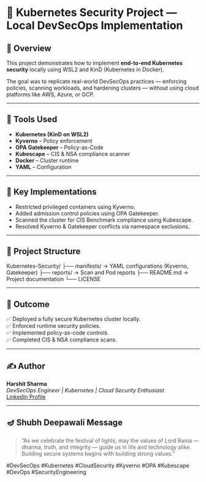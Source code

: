 # 🔐 Kubernetes Security Project — Local DevSecOps Implementation

## 📖 Overview
This project demonstrates how to implement **end-to-end Kubernetes security** locally using WSL2 and KinD (Kubernetes in Docker).

The goal was to replicate real-world DevSecOps practices — enforcing policies, scanning workloads, and hardening clusters — without using cloud platforms like AWS, Azure, or GCP.

---

## 🧰 Tools Used
- **Kubernetes (KinD on WSL2)**
- **Kyverno** – Policy enforcement
- **OPA Gatekeeper** – Policy-as-Code
- **Kubescape** – CIS & NSA compliance scanner
- **Docker** – Cluster runtime
- **YAML** – Configuration

---

## 🧪 Key Implementations
- Restricted privileged containers using Kyverno.
- Added admission control policies using OPA Gatekeeper.
- Scanned the cluster for CIS Benchmark compliance using Kubescape.
- Resolved Kyverno & Gatekeeper conflicts via namespace exclusions.

---

## 📂 Project Structure
Kubernetes-Security/
├── manifests/ → YAML configurations (Kyverno, Gatekeeper)
├── reports/ → Scan and Pod reports
├── README.md → Project documentation
└── LICENSE

---

## 🏁 Outcome
✅ Deployed a fully secure Kubernetes cluster locally.  
✅ Enforced runtime security policies.  
✅ Implemented policy-as-code controls.  
✅ Completed CIS & NSA compliance scans.

---

## ✍️ Author
**Harshit Sharma**  
*DevSecOps Engineer | Kubernetes | Cloud Security Enthusiast*  
[LinkedIn Profile](https://linkedin.com/in/harshit-sharma)

---

## 🪔 Shubh Deepawali Message
> “As we celebrate the festival of lights, may the values of Lord Rama — dharma, truth, and integrity — guide us in life and technology alike.  
> Building secure systems begins with building strong values.”  

#DevSecOps #Kubernetes #CloudSecurity #Kyverno #OPA #Kubescape #DevOps #SecurityEngineering
